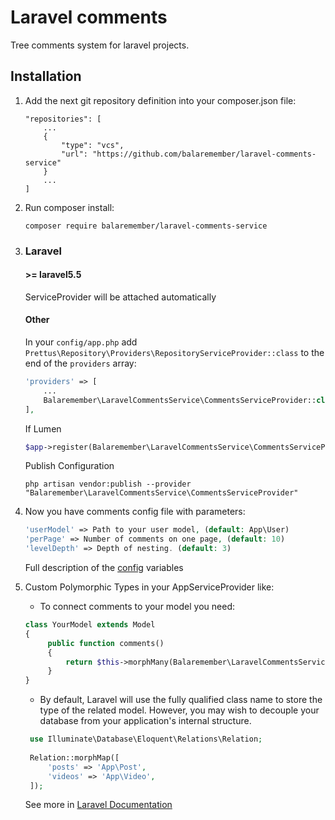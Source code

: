 # Laravel comments
Tree comments system for laravel projects.

## Installation
1. Add the next git repository definition into your composer.json file:
    ```
    "repositories": [
        ...
        {
            "type": "vcs",
            "url": "https://github.com/balaremember/laravel-comments-service"
        }
        ...
    ]
    ```
2. Run composer install:
    ```
    composer require balaremember/laravel-comments-service
    ```
3.  ### Laravel
    
    #### >= laravel5.5
    
    ServiceProvider will be attached automatically
    
    #### Other
    
    In your `config/app.php` add `Prettus\Repository\Providers\RepositoryServiceProvider::class` to the end of the `providers` array:
    
    ```php
    'providers' => [
        ...
        Balaremember\LaravelCommentsService\CommentsServiceProvider::class,
    ],
    ```
    
    If Lumen
    
    ```php
    $app->register(Balaremember\LaravelCommentsService\CommentsServiceProvider::class);
    ```
    
    Publish Configuration
    
    ```shell
    php artisan vendor:publish --provider "Balaremember\LaravelCommentsService\CommentsServiceProvider"
    ```
4. Now you have comments config file with parameters:
    ```php
    'userModel' => Path to your user model, (default: App\User)
    'perPage' => Number of comments on one page, (default: 10)
    'levelDepth' => Depth of nesting. (default: 3)
    ```
    Full description of the [config](https://github.com/balaremember/laravel-comments-service/blob/master/config/comments.php) variables 
   
5. Custom Polymorphic Types in your AppServiceProvider like:
   * To connect comments to your model you need:
   ```php
   class YourModel extends Model
   {
        public function comments()
        {
            return $this->morphMany(Balaremember\LaravelCommentsService\Entities\Comment::class, 'commentable');
        }
   }
   ```
   * By default, Laravel will use the fully qualified class name to store the type of the related model. 
     However, you may wish to decouple your database from your application's internal structure.
   ```php
    use Illuminate\Database\Eloquent\Relations\Relation;
    
    Relation::morphMap([
        'posts' => 'App\Post',
        'videos' => 'App\Video',
    ]);
   ```
   See more in [Laravel Documentation](https://laravel.com/docs/5.6/eloquent-relationships#polymorphic-relations)
